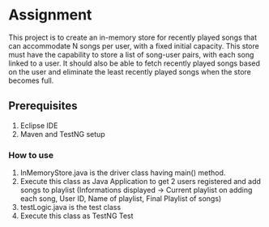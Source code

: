# Assignment

This project is to create an in-memory store for recently played songs that can accommodate N songs per user, 
with a fixed initial capacity. This store must have the capability to store a list of song-user pairs, with each song linked to a user. 
It should also be able to fetch recently played songs based on the user and eliminate the least recently played songs when the store becomes full.

## Prerequisites

1. Eclipse IDE 
2. Maven and TestNG setup 

### How to use 

1. InMemoryStore.java is the driver class having main() method. 
2. Execute this class as Java Application to get 2 users registered and add songs to playlist 
(Informations displayed -> Current playlist on adding each song, User ID, Name of playlist, Final Playlist of songs)
3. testLogic.java is the test class 
4. Execute this class as TestNG Test 

